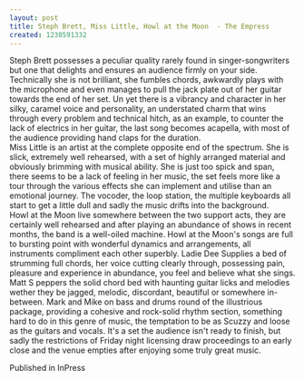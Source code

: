 ```yaml
---
layout: post
title: Steph Brett, Miss Little, Howl at the Moon  - The Empress
created: 1230591332
---
```

Steph Brett possesses a peculiar quality rarely found in singer-songwriters but one that delights and ensures an audience firmly on your side. Technically she is not brilliant, she fumbles chords, awkwardly plays with the microphone and even manages to pull the jack plate out of her guitar towards the end of her set. Un yet there is a vibrancy and character in her silky, caramel voice and personality, an understated charm that wins through every problem and technical hitch, as an example, to counter the lack of electrics in her guitar, the last song becomes acapella, with most of the audience providing hand claps for the duration.<br>Miss Little is an artist at the complete opposite end of the spectrum. She is slick, extremely well rehearsed, with a set of highly arranged material and obviously brimming with musical ability. She is just too spick and span, there seems to be a lack of feeling in her music, the set feels more like a tour through the various effects she can implement and utilise than an emotional journey. The vocoder, the loop station, the multiple keyboards all start to get a little dull and sadly the music drifts into the background.<br>Howl at the Moon live somewhere between the two support acts, they are certainly well rehearsed and after playing an abundance of shows in recent months, the band is a well-oiled machine. Howl at the Moon's songs are full to bursting point with wonderful dynamics and arrangements, all instruments compliment each other superbly. Ladie Dee Supplies a bed of strumming full chords, her voice cutting clearly through, possessing pain, pleasure and experience in abundance, you feel and believe what she sings. Matt S peppers the solid chord bed with haunting guitar licks and melodies wether they be jagged, melodic, discordant, beautiful or somewhere in-between. Mark and Mike on bass and drums round of the illustrious package, providing a cohesive and rock-solid rhythm section, something hard to do in this genre of music, the temptation to be as Scuzzy and loose as the guitars and vocals. It's a set the audience isn't ready to finish, but sadly the restrictions of Friday night licensing draw proceedings to an early close and the venue empties after enjoying some truly great music.


Published in InPress
